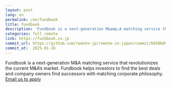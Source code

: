 ```yaml
---
layout: post
lang: en
permalink: /en/fundbook
title: Fundbook
description: 'Fundbook is a next-generation M&amp;A matching service that revolutionizes the current M&amp;A’s market. Fundbook helps investors to find the best deals and company owners find successors with matching corporate philosophy. Email us to apply'
categories: full_remote
link: https://fundbook.co.jp
commit_url: https://github.com/remote-jp/remote-in-japan/commit/b650b0994970e1784f9df7f676d17574b0470674
commit_at:  2025-01-16
---
```


<p>Fundbook is a next-generation M&A matching service that revolutionizes the current M&A’s market. Fundbook helps investors to find the best deals and company owners find successors with matching corporate philosophy. <a href="mailto:developers+remoteinjapan@fundbook.co.jp">Email us to apply</a></p>

